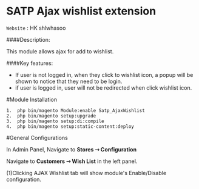 # SATP Ajax wishlist extension

`Website` : HK shlwhasoo   

####Description:

This module allows ajax for add to wishlist.

####Key features:
 
 - If user is not logged in, when they click to wishlist icon, a popup will be shown to notice that they need to be login.
 - if user is logged in, user will not be redirected when click wishlist icon.
 
#Module Installation  

```
1.  php bin/magento Module:enable Satp_AjaxWishlist
2.  php bin/magento setup:upgrade  
3.  php bin/magento setup:di:compile
4.  php bin/magento setup:static-content:deploy
```

#General Configurations

In Admin Panel, Navigate to **Stores­ ⇾ Configuration**

Navigate to **Customers ⇾ Wish List** in the left panel.

(1)Clicking AJAX Wishlist tab will show module's Enable/Disable configuration. 


